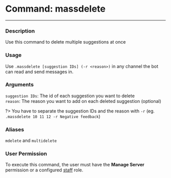 # Command: massdelete
---
### Description
Use this command to delete multiple suggestions at once

### Usage
Use `.massdelete [suggestion IDs] (-r <reason>)` in any channel the bot can read and send messages in.

### Arguments
`suggestion IDs`: The id of each suggestion you want to delete\
`reason`: The reason you want to add on each deleted suggestion (optional) 

?> You have to separate the suggestion IDs and the reason with `-r` (eg. `.massdelete 10 11 12 -r Negative feedback`)

### Aliases
`mdelete` and `multidelete`

### User Permission
To execute this command, the user must have the **Manage Server** permission or a configured [staff](/config/staffroles.md) role.

